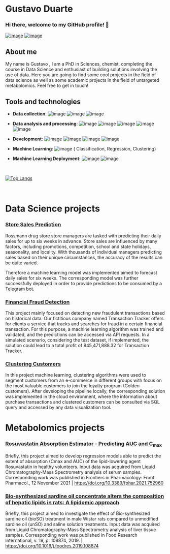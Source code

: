 # Gustavo Duarte

### Hi there, welcome to my GitHub profile! 👋
[![image](https://img.shields.io/badge/LinkedIn-0077B5?style=for-the-badge&logo=linkedin&logoColor=white)](https://www.linkedin.com/in/gustavoduarte564/) 
[![image](https://img.shields.io/badge/Microsoft_Outlook-0078D4?style=for-the-badge&logo=microsoft-outlook&logoColor=white)](mailto:gustavo_duarte95@hotmail.com)

<!--
**GustavoHBDuarte/GustavoHBDuarte** is a ✨ _special_ ✨ repository because its `README.md` (this file) appears on your GitHub profile.

Here are some ideas to get you started:

- 🔭 I’m currently working on ...
- 🌱 I’m currently learning ...
- 👯 I’m looking to collaborate on ...
- 🤔 I’m looking for help with ...
- 💬 Ask me about ...
- 📫 How to reach me: ...
- 😄 Pronouns: ...
- ⚡ Fun fact: ...
-->

## About me

My name is Gustavo , I am a PhD in Sciences, chemist, completing the course in Data Science and enthusiast of building solutions involving the use of data. Here you are going to find some cool projects in the field of data science as well as some academic projects in the field of untargeted metabolomics. Feel free to get in touch!




## Tools and technologies

 - **Data collection**: ![image](https://img.shields.io/badge/PostgreSQL-316192?style=for-the-badge&logo=postgresql&logoColor=white)
 ![image](https://img.shields.io/badge/MySQL-316192?style=for-the-badge&logo=mysql&logoColor=white)
 ![image](https://img.shields.io/badge/SQLite-07405E?style=for-the-badge&logo=sqlite&logoColor=white)

 

- **Data analysis and processing**: ![image](https://img.shields.io/badge/Python-FFD43B?style=for-the-badge&logo=python&logoColor=darkgreen)
![image](https://img.shields.io/badge/Pandas-2C2D72?style=for-the-badge&logo=pandas&logoColor=white)
![image](	https://img.shields.io/badge/Numpy-777BB4?style=for-the-badge&logo=numpy&logoColor=white)
![image](	https://img.shields.io/badge/Seaborn-777BB4?style=for-the-badge&logo=seaborn&logoColor=white)
![image](	https://img.shields.io/badge/Metabase-777BB4?style=for-the-badge&logo=metabase&logoColor=white)

- **Development**: ![image](https://img.shields.io/badge/Linux-FCC624?style=for-the-badge&logo=linux&logoColor=black)
![image](https://img.shields.io/badge/Jupyter-F37626.svg?&style=for-the-badge&logo=Jupyter&logoColor=white)
![image](https://img.shields.io/badge/Flask-000000?style=for-the-badge&logo=flask&logoColor=white)
![image](https://img.shields.io/badge/Git-F05032?style=for-the-badge&logo=git&logoColor=white)

- **Machine Learning**: ![image](https://img.shields.io/badge/scikit_learn-F7931E?style=for-the-badge&logo=scikit-learn&logoColor=white) (
Classification, Regression, Clustering)


- **Machine Learning Deployment**: ![image](https://img.shields.io/badge/Amazon_AWS-232F3E?style=for-the-badge&logo=amazon-aws&logoColor=white) 
![image](https://img.shields.io/badge/Heroku-430098?style=for-the-badge&logo=heroku&logoColor=white)

<br>

[![Top Langs](https://github-readme-stats.vercel.app/api/top-langs/?username=GustavoHBDuarte)](https://github.com/anuraghazra/github-readme-stats)  

<br>

# Data Science projects


### **[Store Sales Prediction](https://github.com/GustavoHBDuarte/store-sales-estimator)** 

Rossmann drug store store managers are tasked with predicting their daily sales for up to six weeks in advance.
Store sales are influenced by many factors, including promotions, competition, school and state holidays, seasonality, and locality.
With thousands of individual managers predicting sales based on their unique circumstances, the accuracy of the results can be quite varied.

Therefore a machine learning model was implemented aimed to forecast daily sales for six weeks. The corresponding model was further successfully deployed in order to provide predictions to be consumed by a Telegram bot.<br>

### **[Financial Fraud Detection](https://github.com/GustavoHBDuarte/fraud-detection)** 

This project mainly focused on detecting new fraudulent transactions based on historical data. Our fictitious company named Transaction Tracker offers for clients a service that tracks and searches for fraud in a certain financial transaction. For this purpose, a machine learning algorithm was trained and validated, and the predictions can be accessed via API requests. In a simulated scenario, considering the test dataset, if implemented, the solution could lead to a total profit of 845,471,888.32 for Transaction Tracker.<br>

### **[Clustering Customers](https://github.com/GustavoHBDuarte/clustering-customers)** 

In this project machine learning, clustering algorithms were used to segment customers from an e-commerce in different groups with focus on the most valuable customers to join the loyalty program (Golden customers). After developing the pipeline locally, the corresponding solution was implemented in the cloud environment, where the information about purchase transactions and clustered customers can be consulted via SQL query and accessed by any data visualization tool.<br>


# Metabolomics projects


### **[Rosuvastatin Absorption Estimator - Predicting AUC and C<sub>max</sub>](https://github.com/GustavoHBDuarte/Metabolomics_PK_proj)** 

Briefly, this project aimed to develop regression models able to predict the extent of absorption (Cmax and AUC) of the lipid-lowering agent Rosuvastatin in healthy volunteers. Input data was acquired from Liquid Chromatography-Mass Spectrometry analysis of serum samples. Corresponding work was published in Frontiers in Pharmacology: Front. Pharmacol., 12 November 2021 | https://doi.org/10.3389/fphar.2021.752960 <br>

### **[Bio-synthesized sardine oil concentrate alters the composition of hepatic lipids in rats: A lipidomic approach](https://github.com/GustavoHBDuarte/lipidomics-fish-oil)** 

Briefly, this project aimed to investigate the effect of Bio-synthesized sardine oil (bioSO) treatment in male Wistar rats compared to unmodified sardine oil (unSO) and saline solution treatments. Input data was acquired from Liquid Chromatography-Mass Spectrometry analysis of liver tissue samples. Corresponding work was published in Food Research International, v. 19, p. 108874, 2019. | https://doi.org/10.1016/j.foodres.2019.108874 <br>
